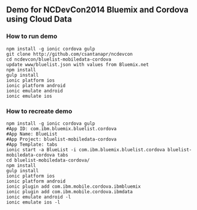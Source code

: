 ## Demo for NCDevCon2014 Bluemix and Cordova using Cloud Data

### How to run demo

    npm install -g ionic cordova gulp
    git clone http://github.com/csantanapr/ncdevcon
    cd ncdevcon/bluelist-mobiledata-cordova
    update www/bluelist.json with values from Bluemix.net
    npm install
    gulp install
    ionic platform ios
    ionic platform android
    ionic emulate android
    ionic emulate ios


### How to recreate demo

    npm install -g ionic cordova gulp
    #App ID: com.ibm.bluemix.bluelist.cordova
    #App Name: BlueList
    #App Project: bluelist-mobiledata-cordova
    #App Template: tabs
    ionic start -a BlueList -i com.ibm.bluemix.bluelist.cordova bluelist-mobiledata-cordova tabs
    cd bluelist-mobiledata-cordova/
    npm install
    gulp install
    ionic platform ios
    ionic platform android
    ionic plugin add com.ibm.mobile.cordova.ibmbluemix
    ionic plugin add com.ibm.mobile.cordova.ibmdata
    ionic emulate android -l
    ionic emulate ios -l
